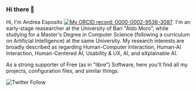 ### Hi there 👋

Hi, I'm Andrea Esposito [![My ORCID record: 0000-0002-9536-3087](https://info.orcid.org/wp-content/uploads/2019/11/orcid_16x16.png)](https://orcid.org/0000-0002-9536-3087). I'm an early-stage reasearcher at the University of Bari "Aldo Moro", while studying for a Master's Degree in Computer Science (following a curriculum on Artificial Intelligence) at the same University. My research interests are broadly described as regarding Human-Computer Interaction, Human-AI Interaction, Human-Centered AI, Usability & UX, AI, and eXplainable AI.

As a strong supporter of Free (as in "libre") Software, here you'll find all my projects, configuration files, and similar things.

![Twitter Follow](https://img.shields.io/twitter/follow/espositoandrea_?label=Follow%20me%21&style=social)

<!--
**espositoandrea/espositoandrea** is a ✨ _special_ ✨ repository because its `README.md` (this file) appears on your GitHub profile.

Here are some ideas to get you started:

- 🔭 I’m currently working on ...
- 🌱 I’m currently learning ...
- 👯 I’m looking to collaborate on ...
- 🤔 I’m looking for help with ...
- 💬 Ask me about ...
- 📫 How to reach me: ...
- 😄 Pronouns: ...
- ⚡ Fun fact: ...
-->
